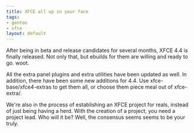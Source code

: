 ```yaml
--- 
title: XFCE all up in your face
tags: 
- gentoo
- xfce
layout: default
---
```

<p>After being in beta and release candidates for several months, XFCE 4.4 is finally released. Not only that, but ebuilds for them are willing and ready to go. woot.</p>

<p>All the extra panel plugins and extra utilities have been updated as well. In addition, there have been some new additions for 4.4. Use xfce-base/xfce4-extras to get them all, or choose them piece meal out of xfce-extra/.</p>

<p>We're also in the process of establishing an XFCE project for reals, instead of just being having a herd. With the creation of a project, you need a project lead. Who will it be? Well, the consensus seems  seems to be your truly.</p>					